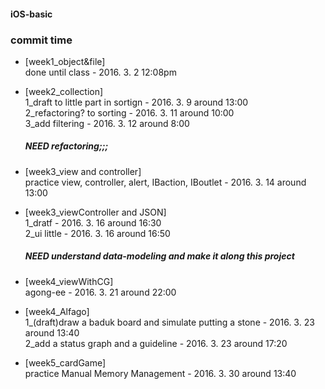#### iOS-basic

### commit time
* [week1_object&file]<br />done until class - 2016. 3. 2 12:08pm

* [week2_collection]<br/>1_draft to little part in sortign - 2016. 3. 9 around 13:00 <br />
    2_refactoring? to sorting - 2016. 3. 11 around 10:00<br />
    3_add filtering - 2016. 3. 12 around 8:00 <br/>
    ##### NEED refactoring;;; 

* [week3_view and controller]<br />practice view, controller, alert, IBaction, IBoutlet - 2016. 3. 14 around 13:00

* [week3_viewController and JSON]<br />1_dratf - 2016. 3. 16 around 16:30<br />
    2_ui little - 2016. 3. 16 around 16:50<br />
    ##### NEED  understand data-modeling and make it along this project 

* [week4_viewWithCG]<br />agong-ee - 2016. 3. 21 around 22:00

* [week4_Alfago]<br />1_(draft)draw a baduk board and simulate putting a stone - 2016. 3. 23 around 13:40<br />
	2_add a status graph and a guideline - 2016. 3. 23 around 17:20 <br/>

* [week5_cardGame]<br />practice Manual Memory Management - 2016. 3. 30 around 13:40<br />


